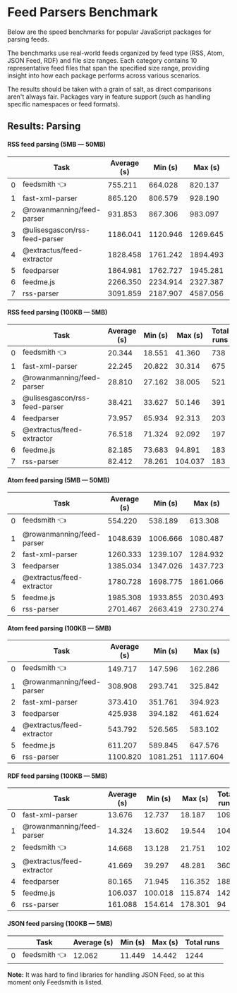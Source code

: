 # Feed Parsers Benchmark

Below are the speed benchmarks for popular JavaScript packages for parsing feeds.

The benchmarks use real-world feeds organized by feed type (RSS, Atom, JSON Feed, RDF) and file size ranges. Each category contains 10 representative feed files that span the specified size range, providing insight into how each package performs across various scenarios.

The results should be taken with a grain of salt, as direct comparisons aren't always fair. Packages vary in feature support (such as handling specific namespaces or feed formats).

## Results: Parsing

#### RSS feed parsing (5MB — 50MB)

| | Task | Average (s) | Min (s) | Max (s) | Total runs |
|-|------|------------|---------|---------|------------|
| 0 | feedsmith 👈                  | 755.211     | 664.028  | 820.137  | 20         |
| 1 | fast-xml-parser               | 865.120     | 806.579  | 928.190  | 18         |
| 2 | @rowanmanning/feed-parser     | 931.853     | 867.306  | 983.097  | 17         |
| 3 | @ulisesgascon/rss-feed-parser | 1186.041    | 1120.946 | 1269.645 | 13         |
| 4 | @extractus/feed-extractor     | 1828.458    | 1761.242 | 1894.493 | 9          |
| 5 | feedparser                    | 1864.981    | 1762.727 | 1945.281 | 9          |
| 6 | feedme.js                     | 2266.350    | 2234.914 | 2327.387 | 7          |
| 7 | rss-parser                    | 3091.859    | 2187.907 | 4587.056 | 5          |

#### RSS feed parsing (100KB — 5MB)

| | Task | Average (s) | Min (s) | Max (s) | Total runs |
|-|------|------------|---------|---------|------------|
| 0 | feedsmith 👈                  | 20.344      | 18.551  | 41.360  | 738        |
| 1 | fast-xml-parser               | 22.245      | 20.822  | 30.314  | 675        |
| 2 | @rowanmanning/feed-parser     | 28.810      | 27.162  | 38.005  | 521        |
| 3 | @ulisesgascon/rss-feed-parser | 38.421      | 33.627  | 50.146  | 391        |
| 4 | feedparser                    | 73.957      | 65.934  | 92.313  | 203        |
| 5 | @extractus/feed-extractor     | 76.518      | 71.324  | 92.092  | 197        |
| 6 | feedme.js                     | 82.185      | 73.683  | 94.891  | 183        |
| 7 | rss-parser                    | 82.412      | 78.261  | 104.037 | 183        |

#### Atom feed parsing (5MB — 50MB)

| | Task | Average (s) | Min (s) | Max (s) | Total runs |
|-|------|------------|---------|---------|------------|
| 0 | feedsmith 👈              | 554.220     | 538.189  | 613.308  | 28         |
| 1 | @rowanmanning/feed-parser | 1048.639    | 1006.666 | 1080.487 | 15         |
| 2 | fast-xml-parser           | 1260.333    | 1239.107 | 1284.932 | 12         |
| 3 | feedparser                | 1385.034    | 1347.026 | 1437.723 | 11         |
| 4 | @extractus/feed-extractor | 1780.728    | 1698.775 | 1861.066 | 9          |
| 5 | feedme.js                 | 1985.308    | 1933.855 | 2030.493 | 8          |
| 6 | rss-parser                | 2701.467    | 2663.419 | 2730.274 | 6          |

#### Atom feed parsing (100KB — 5MB)

| | Task | Average (s) | Min (s) | Max (s) | Total runs |
|-|------|------------|---------|---------|------------|
| 0 | feedsmith 👈              | 149.717     | 147.596  | 162.286  | 101        |
| 1 | @rowanmanning/feed-parser | 308.908     | 293.741  | 325.842  | 49         |
| 2 | fast-xml-parser           | 373.410     | 351.761  | 394.923  | 41         |
| 3 | feedparser                | 425.938     | 394.182  | 461.624  | 36         |
| 4 | @extractus/feed-extractor | 543.792     | 526.565  | 583.102  | 28         |
| 5 | feedme.js                 | 611.207     | 589.845  | 647.576  | 25         |
| 6 | rss-parser                | 1100.820    | 1081.251 | 1117.604 | 14         |

#### RDF feed parsing (100KB — 5MB)

| | Task | Average (s) | Min (s) | Max (s) | Total runs |
|-|------|------------|---------|---------|------------|
| 0 | fast-xml-parser           | 13.676      | 12.737  | 18.187  | 1097       |
| 1 | @rowanmanning/feed-parser | 14.324      | 13.602  | 19.544  | 1048       |
| 2 | feedsmith 👈              | 14.668      | 13.128  | 21.751  | 1023       |
| 3 | @extractus/feed-extractor | 41.669      | 39.297  | 48.281  | 360        |
| 4 | feedparser                | 80.165      | 71.945  | 116.352 | 188        |
| 5 | feedme.js                 | 106.037     | 100.018 | 115.874 | 142        |
| 6 | rss-parser                | 161.088     | 154.614 | 178.301 | 94         |

#### JSON feed parsing (100KB — 5MB)

| | Task | Average (s) | Min (s) | Max (s) | Total runs |
|-|------|------------|---------|---------|------------|
| 0 | feedsmith 👈 | 12.062      | 11.449  | 14.442  | 1244       |

**Note:** It was hard to find libraries for handling JSON Feed, so at this moment only Feedsmith is listed.
